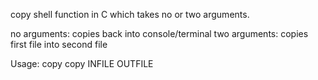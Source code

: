 copy shell function in C which takes no or two arguments.

no arguments: copies back into console/terminal
two arguments: copies first file into second file

Usage:
copy
copy INFILE OUTFILE
